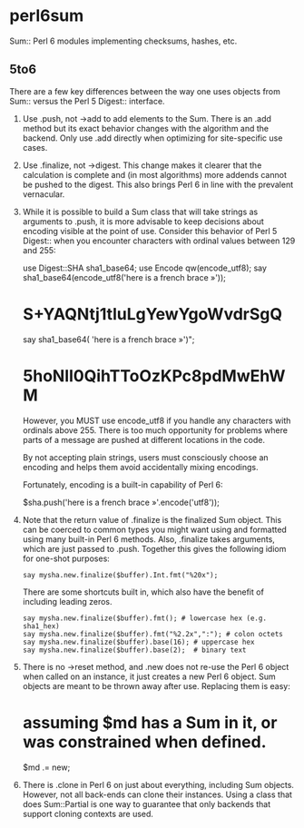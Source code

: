perl6sum
========

Sum:: Perl 6 modules implementing checksums, hashes, etc.

## 5to6

There are a few key differences between the way one uses
objects from Sum:: versus the Perl 5 Digest:: interface.

1) Use .push, not ->add to add elements to the Sum.
   There is an .add method but its exact behavior changes
   with the algorithm and the backend.  Only use .add
   directly when optimizing for site-specific use cases.

2) Use .finalize, not ->digest.  This change makes it clearer
   that the calculation is complete and (in most algorithms)
   more addends cannot be pushed to the digest.  This also
   brings Perl 6 in line with the prevalent vernacular.

3) While it is possible to build a Sum class that will
   take strings as arguments to .push, it is more advisable
   to keep decisions about encoding visible at the point
   of use.  Consider this behavior of Perl 5 Digest:: when
   you encounter characters with ordinal values between
   129 and 255:

      use Digest::SHA sha1_base64;
      use Encode qw(encode_utf8);
      say sha1_base64(encode_utf8('here is a french brace »'));
      # S+YAQNtj1tluLgYewYgoWvdrSgQ
      say sha1_base64(            'here is a french brace »')";
      # 5hoNlI0QihTToOzKPc8pdMwEhWM

   However, you MUST use encode_utf8 if you handle any characters
   with ordinals above 255.  There is too much opportunity for
   problems where parts of a message are pushed at different
   locations in the code.

   By not accepting plain strings, users must consciously
   choose an encoding and helps them avoid accidentally mixing
   encodings.

   Fortunately, encoding is a built-in capability of Perl 6:

      $sha.push('here is a french brace »'.encode('utf8'));

4) Note that the return value of .finalize is the finalized
   Sum object.  This can be coerced to common types you might
   want using and formatted using many built-in Perl 6
   methods.  Also, .finalize takes arguments, which are just
   passed to .push.  Together this gives the following idiom
   for one-shot purposes:

       say mysha.new.finalize($buffer).Int.fmt("%20x");

   There are some shortcuts built in, which also have the
   benefit of including leading zeros.

       say mysha.new.finalize($buffer).fmt(); # lowercase hex (e.g. sha1_hex)
       say mysha.new.finalize($buffer).fmt("%2.2x",":"); # colon octets
       say mysha.new.finalize($buffer).base(16); # uppercase hex
       say mysha.new.finalize($buffer).base(2);  # binary text

5) There is no ->reset method, and .new does not re-use
   the Perl 6 object when called on an instance, it just
   creates a new Perl 6 object.  Sum objects are meant
   to be thrown away after use.  Replacing them is easy:

      # assuming $md has a Sum in it, or was constrained when defined.
      $md .= new;

6) There is .clone in Perl 6 on just about everything,
   including Sum objects.  However, not all back-ends
   can clone their instances.  Using a class that does
   Sum::Partial is one way to guarantee that only backends
   that support cloning contexts are used.
